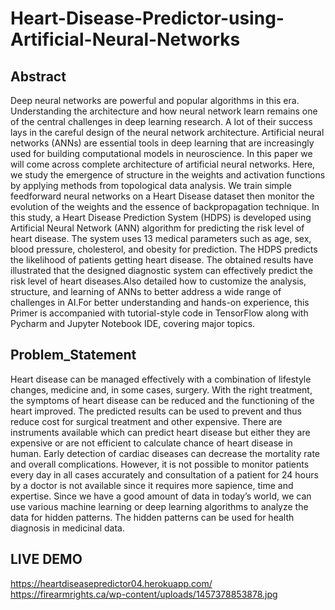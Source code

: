 # Heart-Disease-Predictor-using-Artificial-Neural-Networks

## Abstract

 Deep neural networks are powerful and popular algorithms in this era. Understanding the architecture and how neural network learn remains one of the central challenges in deep learning research. A lot of their success lays in the careful design of the neural network architecture. Artificial neural networks (ANNs) are essential tools in deep learning that are increasingly used for building computational models in neuroscience. In this paper we will come across complete architecture of artificial neural networks. Here, we study the emergence of structure in the weights and activation functions by applying methods from topological data analysis. We train simple feedforward neural networks on a Heart Disease dataset then monitor the evolution of the weights and the essence of backpropagation technique. In this study, a Heart Disease Prediction System (HDPS) is developed using Artificial Neural Network (ANN) algorithm for predicting the risk level of heart disease. The system uses 13 medical parameters such as age, sex, blood pressure, cholesterol, and obesity for prediction. The HDPS predicts the likelihood of patients getting heart disease. The obtained results have illustrated that the designed diagnostic system can effectively predict the risk level of heart diseases.Also detailed how to customize the analysis, structure, and learning of ANNs to better address a wide range of challenges in AI.For better understanding and hands-on experience, this Primer is accompanied with tutorial-style code in TensorFlow along with Pycharm and Jupyter Notebook IDE, covering major topics.


## Problem_Statement

   Heart disease can be managed effectively with a combination of lifestyle changes, medicine and, in some cases, surgery. With the right treatment, the symptoms of heart disease can be reduced and the functioning of the heart improved. The predicted results can be used to prevent and thus reduce cost for surgical treatment and other expensive.
   There are instruments available which can predict heart disease but either they are expensive or are not efficient to calculate chance of heart disease in human. Early detection of cardiac diseases can decrease the mortality rate and overall complications. However, it is not possible to monitor patients every day in all cases accurately and consultation of a patient for 24 hours by a doctor is not available since it requires more sapience, time and expertise. Since we have a good amount of data in today’s world, we can use various machine learning or deep learning algorithms to analyze the data for hidden patterns. The hidden patterns can be used for health diagnosis in medicinal data.  


## LIVE DEMO

https://heartdiseasepredictor04.herokuapp.com/
https://firearmrights.ca/wp-content/uploads/1457378853878.jpg